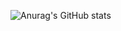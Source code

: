 
![Anurag's GitHub stats](https://github-readme-stats.vercel.app/api?username=anuraghazra&theme=algolia&show_icons=true)



